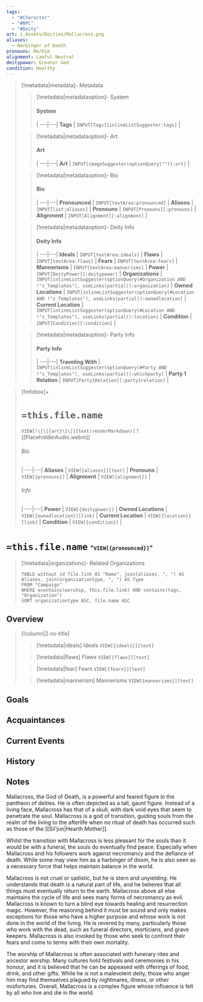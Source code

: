 ```yaml
---
tags:
  - "#Character"
  - "#NPC"
  - "#Deity"
art: z_Assets/Deities/Mallacross.png
aliases:
  - Harbinger of Death
pronouns: He/Him
alignment: Lawful Neutral
deitypower: Greater God
condition: Healthy
---
```


> [!metadata|metadata]- Metadata 
>> [!metadata|metadataoption]- System
>> #### System
>>  |
>> ---|---|
>> **Tags** | `INPUT[Tags][inlineListSuggester:tags]` |
>
>> [!metadata|metadataoption]- Art
>> #### Art
>>  |
>> ---|---|
>> **Art** | `INPUT[imageSuggester(optionQuery("")):art]` |
>
>> [!metadata|metadataoption]- Bio
>> #### Bio
>>  |
>> ---|---|
>> **Pronounced** |  `INPUT[textArea:pronounced]` |
>> **Aliases** | `INPUT[list:aliases]` |
>> **Pronouns** | `INPUT[Pronouns][:pronouns]` |
>> **Alignment** | `INPUT[Alignment][:alignment]` |
>
>> [!metadata|metadataoption]- Deity Info
>> #### Deity Info
>>  |
>>---|---|
>> **Ideals** | `INPUT[textArea:ideals]` |
>> **Flaws** | `INPUT[textArea:flaws]` |
>> **Fears** |  `INPUT[textArea:fears]` |
>> **Mannerisms** |  `INPUT[textArea:mannerisms]` |
>> **Power** | `INPUT[DeityPower][:deitypower]` |
>> **Organizations** | `INPUT[inlineListSuggester(optionQuery(#Organization AND !"z_Templates"), useLinks(partial)):organization]` |
>> **Owned Locations** | `INPUT[inlineListSuggester(optionQuery(#Location AND !"z_Templates"), useLinks(partial)):ownedlocation]` |
>> **Current Location** | `INPUT[inlineListSuggester(optionQuery(#Location AND !"z_Templates"), useLinks(partial)):location]` |
>> **Condition** | `INPUT[Condition][:condition]` |
>
>> [!metadata|metadataoption]- Party Info
>> #### Party Info
>>  |
>> ---|---|
>> **Traveling With** | `INPUT[inlineListSuggester(optionQuery(#Party AND !"z_Templates"), useLinks(partial)):whichparty]` |
>> **Party 1 Relation** | `INPUT[Party1Relation][:party1relation]` |

> [!infobox]+
> # `=this.file.name`
> `VIEW[!\[\[{art}\]\]][text(renderMarkdown)]`
> ![[PlaceholderAudio.webm]]
> ###### Bio
>  |
> ---|---|
> **Aliases** | `VIEW[{aliases}][text]` |
> **Pronouns** | `VIEW[{pronouns}]` |
> **Alignment** | `VIEW[{alignment}]` |
> ###### Info
>  |
> ---|---|
> **Power** | `VIEW[{deitypower}]` |
> **Owned Locations** | `VIEW[{ownedlocation}][link]` |
> **Current Location** | `VIEW[{location}][link]` |
> **Condition** | `VIEW[{condition}]` |


# **`=this.file.name`** <span style="font-size: medium">"`VIEW[{pronounced}]`"</span>

> [!metadata|organizations]- Related Organizations
> ```dataview
> TABLE without id file.link AS "Name", join(aliases, ", ") AS Aliases, join(organizationtype, ", ") AS Type
> FROM "Campaign"
> WHERE econtains(worship, this.file.link) AND contains(tags, "Organization")
> SORT organizationtype ASC, file.name ASC

## Overview



> [!column|2 no-title]
>
> 
>> [!metadata|ideals] Ideals
> `VIEW[{ideals}][text]`
>
>> [!metadata|flaws] Flaws
> `VIEW[{flaws}][text]`
> 
>> [!metadata|fear] Fears
> `VIEW[{fears}][text]`
>
>> [!metadata|mannerism] Mannerisms
> `VIEW[{mannerisms}][text]`

## Goals



## Acquaintances



## Current Events



## History



## Notes

Mallacross, the God of Death, is a powerful and feared figure in the pantheon of deities. He is often depicted as a tall, gaunt figure. Instead of a living face, Mallacross has that of a skull, with dark void eyes that seem to penetrate the soul. Mallacross is a god of transition, guiding souls from the realm of the living to the afterlife when no ritual of death has occurred such as those of the [[Sil'jun|Hearth Mother]].

Whilst the transition with Mallacross is less pleasant for the souls than it would be with a funeral, the souls do eventually find peace. Especially when Mallacross and his followers work against necromancy and the defiance of death. While some may view him as a harbinger of doom, he is also seen as a necessary force that helps maintain balance in the world.

Mallacross is not cruel or sadistic, but he is stern and unyielding. He understands that death is a natural part of life, and he believes that all things must eventually return to the earth. Mallacross above all else maintains the cycle of life and sees many forms of necromancy as evil. Mallacross is known to turn a blind eye towards healing and resurrection magic. However, the reasoning behind it must be sound and only makes exceptions for those who have a higher purpose and whose work is not done in the world of the living. He is revered by many, particularly those who work with the dead, such as funeral directors, morticians, and grave keepers. Mallacross is also invoked by those who seek to confront their fears and come to terms with their own mortality.

The worship of Mallacross is often associated with funerary rites and ancestor worship. Many cultures hold festivals and ceremonies in his honour, and it is believed that he can be appeased with offerings of food, drink, and other gifts. While he is not a malevolent deity, those who anger him may find themselves plagued by nightmares, illness, or other misfortunes. Overall, Mallacross is a complex figure whose influence is felt by all who live and die in the world.